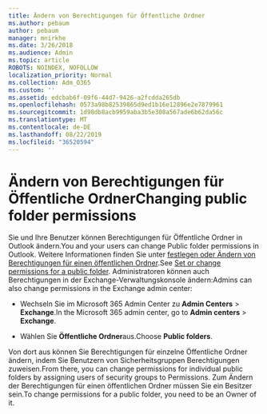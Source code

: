 ```yaml
---
title: Ändern von Berechtigungen für Öffentliche Ordner
ms.author: pebaum
author: pebaum
manager: mnirkhe
ms.date: 3/26/2018
ms.audience: Admin
ms.topic: article
ROBOTS: NOINDEX, NOFOLLOW
localization_priority: Normal
ms.collection: Adm_O365
ms.custom: ''
ms.assetid: edcbab6f-09f6-44d7-9426-a2fcdda265db
ms.openlocfilehash: 0573a98b82539865d9ed1b16e12896e2e7879961
ms.sourcegitcommit: 1d98db8acb9959aba3b5e308a567ade6b62da56c
ms.translationtype: MT
ms.contentlocale: de-DE
ms.lasthandoff: 08/22/2019
ms.locfileid: "36520594"
---
```

# <a name="changing-public-folder-permissions"></a><span data-ttu-id="2a5d9-102">Ändern von Berechtigungen für Öffentliche Ordner</span><span class="sxs-lookup"><span data-stu-id="2a5d9-102">Changing public folder permissions</span></span>

<span data-ttu-id="2a5d9-103">Sie und Ihre Benutzer können Berechtigungen für Öffentliche Ordner in Outlook ändern.</span><span class="sxs-lookup"><span data-stu-id="2a5d9-103">You and your users can change Public folder permissions in Outlook.</span></span> <span data-ttu-id="2a5d9-104">Weitere Informationen finden Sie unter [festlegen oder Ändern von Berechtigungen für einen öffentlichen Ordner](https://support.office.com/article/set-or-change-permissions-for-a-public-folder-b2e0440c-7873-48ec-9ff2-b1a20b723005).</span><span class="sxs-lookup"><span data-stu-id="2a5d9-104">See [Set or change permissions for a public folder](https://support.office.com/article/set-or-change-permissions-for-a-public-folder-b2e0440c-7873-48ec-9ff2-b1a20b723005).</span></span> <span data-ttu-id="2a5d9-105">Administratoren können auch Berechtigungen in der Exchange-Verwaltungskonsole ändern:</span><span class="sxs-lookup"><span data-stu-id="2a5d9-105">Admins can also change permissions in the Exchange admin center:</span></span>
  
- <span data-ttu-id="2a5d9-106">Wechseln Sie im Microsoft 365 Admin Center zu **Admin Centers** \> **Exchange**.</span><span class="sxs-lookup"><span data-stu-id="2a5d9-106">In the Microsoft 365 admin center, go to **Admin centers** \> **Exchange**.</span></span>
    
- <span data-ttu-id="2a5d9-107">Wählen Sie **Öffentliche Ordner**aus.</span><span class="sxs-lookup"><span data-stu-id="2a5d9-107">Choose **Public folders**.</span></span>
    
<span data-ttu-id="2a5d9-108">Von dort aus können Sie Berechtigungen für einzelne Öffentliche Ordner ändern, indem Sie Benutzern von Sicherheitsgruppen Berechtigungen zuweisen.</span><span class="sxs-lookup"><span data-stu-id="2a5d9-108">From there, you can change permissions for individual public folders by assigning users of security groups to Permissions.</span></span> <span data-ttu-id="2a5d9-109">Zum Ändern der Berechtigungen für einen öffentlichen Ordner müssen Sie ein Besitzer sein.</span><span class="sxs-lookup"><span data-stu-id="2a5d9-109">To change permissions for a public folder, you need to be an Owner of it.</span></span>
  

